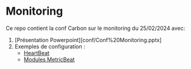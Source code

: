 # Monitoring

Ce repo contient la conf Carbon sur le monitoring du 25/02/2024 avec:

1. [Présentation Powerpoint][conf/Conf%20Monitoring.pptx]
2. Exemples de configuration :
   - [HeartBeat](src/monitors.d/example-app.http.yml)
   - [Modules MetricBeat](src/modules.d)
